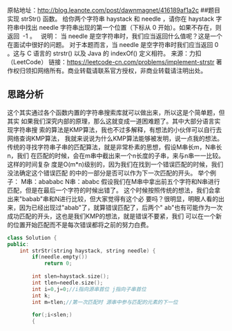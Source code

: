 原帖地址：http://blog.leanote.com/post/dawnmagnet/416189af1a2c
##题目
实现 strStr() 函数。
给你两个字符串 haystack 和 needle ，请你在 haystack 字符串中找出 needle 
字符串出现的第一个位置（下标从 0 开始）。如果不存在，则返回  -1 。
 
说明：
当 needle 是空字符串时，我们应当返回什么值呢？这是一个在面试中很好的问题。
对于本题而言，当 needle 是空字符串时我们应当返回 0 。这与 C 
语言的 strstr() 以及 Java 的 indexOf() 定义相符。
来源：力扣（LeetCode）
链接：https://leetcode-cn.com/problems/implement-strstr
著作权归领扣网络所有。商业转载请联系官方授权，非商业转载请注明出处。
## 思路分析
这个其实通过各个函数内置的字符串搜索库就可以做出来，所以这是个简单题，但其实
如果我们深究内部的原理，那么这就变成一道困难题了。其中大部分语言实现字符串搜
索的算法是KMP算法，我也不过多解释，有想法的小伙伴可以自行去网络查询KMP算法，
我就来说说为什么KMP算法能够被发明，说一点我的想法。
传统的寻找字符串子串的匹配算法，就是非常朴素的思想，假设M串长m，N串长n，我们
在匹配的时候，会在m串中截出来一个n长度的子串，来与n串一一比较。这样的时间复杂
度是O(m*n)级别的，因为我们在找到一个错误匹配的时候，我们没法确定这个错误匹配
的中的一部分是否可以作为下一次匹配的开头。
举个例子：
M串：abababc
N串：ababc
假设我们在M串中拿出前五个字符和N串进行匹配，但是在最后一个字符的时候出错了。
这个时候按照传统的想法，我们会拿出来"babab"串和N进行比较，但大家觉得有这个必
要吗？很明显，明眼人看的出来，因为已经出现过"abab"了，就算错误匹配了，后两个"
ab"也有可能作为一次成功匹配的开头，这也是我们KMP的想法，就是错误不要紧，我们
可以在一个新的位置开始匹配而不是每次错误都将之前的努力白费。
```cpp
class Solution {
public:
    int strStr(string haystack, string needle) {
        if(needle.empty())
            return 0;
        
        int slen=haystack.size();
        int tlen=needle.size();
        int i=0,j=0;//i指向源串首位 j指向子串首位
        int k;
        int m=tlen;//第一次匹配时 源串中参与匹配的元素的下一位
        
        for(;i<slen;)
        {
